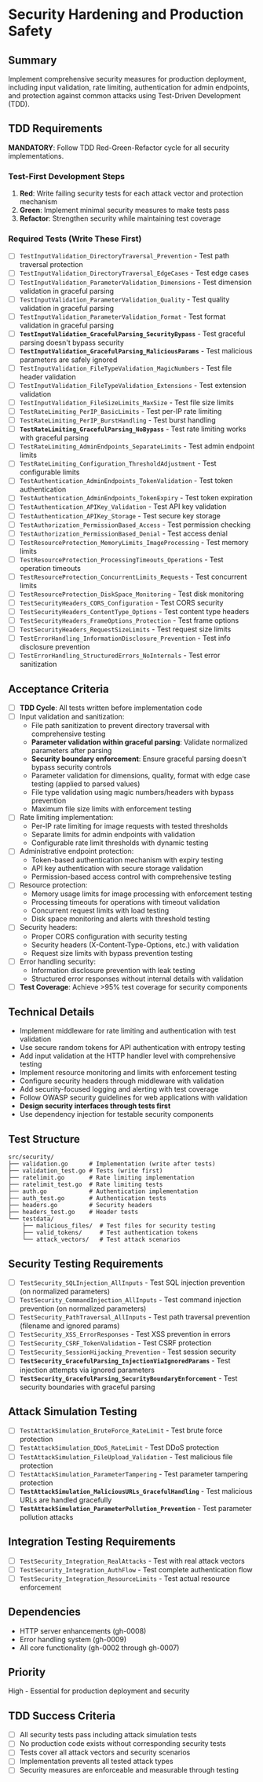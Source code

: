 # Security Hardening and Production Safety

## Summary
Implement comprehensive security measures for production deployment, including input validation, rate limiting, authentication for admin endpoints, and protection against common attacks using Test-Driven Development (TDD).

## TDD Requirements
**MANDATORY**: Follow TDD Red-Green-Refactor cycle for all security implementations.

### Test-First Development Steps
1. **Red**: Write failing security tests for each attack vector and protection mechanism
2. **Green**: Implement minimal security measures to make tests pass
3. **Refactor**: Strengthen security while maintaining test coverage

### Required Tests (Write These First)
- [ ] `TestInputValidation_DirectoryTraversal_Prevention` - Test path traversal protection
- [ ] `TestInputValidation_DirectoryTraversal_EdgeCases` - Test edge cases
- [ ] `TestInputValidation_ParameterValidation_Dimensions` - Test dimension validation in graceful parsing
- [ ] `TestInputValidation_ParameterValidation_Quality` - Test quality validation in graceful parsing
- [ ] `TestInputValidation_ParameterValidation_Format` - Test format validation in graceful parsing
- [ ] **`TestInputValidation_GracefulParsing_SecurityBypass`** - Test graceful parsing doesn't bypass security
- [ ] **`TestInputValidation_GracefulParsing_MaliciousParams`** - Test malicious parameters are safely ignored
- [ ] `TestInputValidation_FileTypeValidation_MagicNumbers` - Test file header validation
- [ ] `TestInputValidation_FileTypeValidation_Extensions` - Test extension validation
- [ ] `TestInputValidation_FileSizeLimits_MaxSize` - Test file size limits
- [ ] `TestRateLimiting_PerIP_BasicLimits` - Test per-IP rate limiting
- [ ] `TestRateLimiting_PerIP_BurstHandling` - Test burst handling
- [ ] **`TestRateLimiting_GracefulParsing_NoBypass`** - Test rate limiting works with graceful parsing
- [ ] `TestRateLimiting_AdminEndpoints_SeparateLimits` - Test admin endpoint limits
- [ ] `TestRateLimiting_Configuration_ThresholdAdjustment` - Test configurable limits
- [ ] `TestAuthentication_AdminEndpoints_TokenValidation` - Test token authentication
- [ ] `TestAuthentication_AdminEndpoints_TokenExpiry` - Test token expiration
- [ ] `TestAuthentication_APIKey_Validation` - Test API key validation
- [ ] `TestAuthentication_APIKey_Storage` - Test secure key storage
- [ ] `TestAuthorization_PermissionBased_Access` - Test permission checking
- [ ] `TestAuthorization_PermissionBased_Denial` - Test access denial
- [ ] `TestResourceProtection_MemoryLimits_ImageProcessing` - Test memory limits
- [ ] `TestResourceProtection_ProcessingTimeouts_Operations` - Test operation timeouts
- [ ] `TestResourceProtection_ConcurrentLimits_Requests` - Test concurrent limits
- [ ] `TestResourceProtection_DiskSpace_Monitoring` - Test disk monitoring
- [ ] `TestSecurityHeaders_CORS_Configuration` - Test CORS security
- [ ] `TestSecurityHeaders_ContentType_Options` - Test content type headers
- [ ] `TestSecurityHeaders_FrameOptions_Protection` - Test frame options
- [ ] `TestSecurityHeaders_RequestSizeLimits` - Test request size limits
- [ ] `TestErrorHandling_InformationDisclosure_Prevention` - Test info disclosure prevention
- [ ] `TestErrorHandling_StructuredErrors_NoInternals` - Test error sanitization

## Acceptance Criteria
- [ ] **TDD Cycle**: All tests written before implementation code
- [ ] Input validation and sanitization:
  - File path sanitization to prevent directory traversal with comprehensive testing
  - **Parameter validation within graceful parsing**: Validate normalized parameters after parsing
  - **Security boundary enforcement**: Ensure graceful parsing doesn't bypass security controls
  - Parameter validation for dimensions, quality, format with edge case testing (applied to parsed values)
  - File type validation using magic numbers/headers with bypass prevention
  - Maximum file size limits with enforcement testing
- [ ] Rate limiting implementation:
  - Per-IP rate limiting for image requests with tested thresholds
  - Separate limits for admin endpoints with validation
  - Configurable rate limit thresholds with dynamic testing
- [ ] Administrative endpoint protection:
  - Token-based authentication mechanism with expiry testing
  - API key authentication with secure storage validation
  - Permission-based access control with comprehensive testing
- [ ] Resource protection:
  - Memory usage limits for image processing with enforcement testing
  - Processing timeouts for operations with timeout validation
  - Concurrent request limits with load testing
  - Disk space monitoring and alerts with threshold testing
- [ ] Security headers:
  - Proper CORS configuration with security testing
  - Security headers (X-Content-Type-Options, etc.) with validation
  - Request size limits with bypass prevention testing
- [ ] Error handling security:
  - Information disclosure prevention with leak testing
  - Structured error responses without internal details with validation
- [ ] **Test Coverage**: Achieve >95% test coverage for security components

## Technical Details
- Implement middleware for rate limiting and authentication with test validation
- Use secure random tokens for API authentication with entropy testing
- Add input validation at the HTTP handler level with comprehensive testing
- Implement resource monitoring and limits with enforcement testing
- Configure security headers through middleware with validation
- Add security-focused logging and alerting with test coverage
- Follow OWASP security guidelines for web applications with validation
- **Design security interfaces through tests first**
- Use dependency injection for testable security components

## Test Structure
```
src/security/
├── validation.go      # Implementation (write after tests)
├── validation_test.go # Tests (write first)
├── ratelimit.go       # Rate limiting implementation
├── ratelimit_test.go  # Rate limiting tests
├── auth.go            # Authentication implementation
├── auth_test.go       # Authentication tests
├── headers.go         # Security headers
├── headers_test.go    # Header tests
└── testdata/
    ├── malicious_files/  # Test files for security testing
    ├── valid_tokens/     # Test authentication tokens
    └── attack_vectors/   # Test attack scenarios
```

## Security Testing Requirements
- [ ] `TestSecurity_SQLInjection_AllInputs` - Test SQL injection prevention (on normalized parameters)
- [ ] `TestSecurity_CommandInjection_AllInputs` - Test command injection prevention (on normalized parameters)
- [ ] `TestSecurity_PathTraversal_AllInputs` - Test path traversal prevention (filename and ignored params)
- [ ] `TestSecurity_XSS_ErrorResponses` - Test XSS prevention in errors
- [ ] `TestSecurity_CSRF_TokenValidation` - Test CSRF protection
- [ ] `TestSecurity_SessionHijacking_Prevention` - Test session security
- [ ] **`TestSecurity_GracefulParsing_InjectionViaIgnoredParams`** - Test injection attempts via ignored parameters
- [ ] **`TestSecurity_GracefulParsing_SecurityBoundaryEnforcement`** - Test security boundaries with graceful parsing

## Attack Simulation Testing
- [ ] `TestAttackSimulation_BruteForce_RateLimit` - Test brute force protection
- [ ] `TestAttackSimulation_DDoS_RateLimit` - Test DDoS protection
- [ ] `TestAttackSimulation_FileUpload_Validation` - Test malicious file protection
- [ ] `TestAttackSimulation_ParameterTampering` - Test parameter tampering protection
- [ ] **`TestAttackSimulation_MaliciousURLs_GracefulHandling`** - Test malicious URLs are handled gracefully
- [ ] **`TestAttackSimulation_ParameterPollution_Prevention`** - Test parameter pollution attacks

## Integration Testing Requirements
- [ ] `TestSecurity_Integration_RealAttacks` - Test with real attack vectors
- [ ] `TestSecurity_Integration_AuthFlow` - Test complete authentication flow
- [ ] `TestSecurity_Integration_ResourceLimits` - Test actual resource enforcement

## Dependencies
- HTTP server enhancements (gh-0008)
- Error handling system (gh-0009)
- All core functionality (gh-0002 through gh-0007)

## Priority
High - Essential for production deployment and security

## TDD Success Criteria
- [ ] All security tests pass including attack simulation tests
- [ ] No production code exists without corresponding security tests
- [ ] Tests cover all attack vectors and security scenarios
- [ ] Implementation prevents all tested attack types
- [ ] Security measures are enforceable and measurable through testing